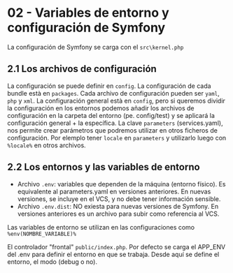 # 02 - Variables de entorno y configuración de Symfony

La configuración de Symfony se carga con el `src\kernel.php`

## 2.1 Los archivos de configuración
La configuración se puede definir en `config`.
La configuración de cada bundle està en `packages`.
Cada archivo de configuración pueden ser `yaml`, `php` y `xml`.
La configuración general està en `config`, pero si queremos dividir la configuración en los entornos podemos añadir los archivos de configuración en la carpeta del entorno (pe. config/test) y se aplicará la configuración general + la específica.
La clave `parameters` (services.yaml), nos permite crear parámetros que podremos utilizar en otros ficheros de configuración. Por elemplo tener `locale` en `parameters` y utilizarlo luego con `%locale%` en otros archivos.

## 2.2 Los entornos y las variables de entorno
- Archivo `.env`: variables que dependen de la máquina (entorno físico). Es equivalente al parameters.yaml en versiones anteriores. En nuevas versiones, se incluye en el VCS, y no debe tener información sensible.
- Archivo `.env.dist`: NO exiesta para nuevas versiones de Symfony. En versiones anteriores es un archivo para subir como referencia al VCS.

Las variables de entorno se utilizan en las configuraciones como `%env(NOMBRE_VARIABLE)%`

El controlador "frontal" `public/index.php`. Por defecto se carga el APP_ENV del .env para definir el entorno en que se trabaja. Desde aquí se define el entorno, el modo (debug o no).


